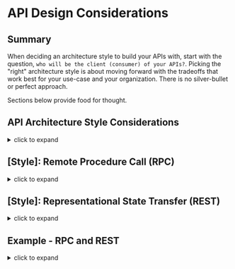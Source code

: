 # API Design Considerations

## Summary
When deciding an architecture style to build your APIs with, start with the question, `who will be the client (consumer) of your APIs?`. Picking the "right" architecture style is about moving forward with the tradeoffs that work best for your use-case and your organization. There is no silver-bullet or perfect approach. 

Sections below provide food for thought.

## API Architecture Style Considerations

<details>
<summary>click to expand</summary>

For each architecture style shown in the table below, determine which tradeoffs works best for your use-cases.

![api-architecture-style-comparison](./diagrams/api-architecture-style-comparison.png)

> diagram source: https://youtu.be/IvsANO0qZEg?t=2025

</details>

## [Style]: Remote Procedure Call (RPC) 

<details>
<summary>click to expand</summary>

1. RPC style helps build Command or Action oriented APIs (functions), which are callable remotely.
1. This style works well for implementing pre-determined use-cases.
1. RPC follows contract-first approach: functions and messages are strongly typed and the contract is shared among client/server.

> gRPC is modern open source high performance Remote Procedure Call (RPC) framework. To learn more about gRPC and how to use it on .NET, [click here](https://github.com/shahzadhuq/modernization-gRPC-on-dotnet).

### **Net Gains**

1. RPC APIs are simple and easy to understand.
1. Strongly typed messages leads to lightweight payloads exchange.
1. High performance over network: helps achieve low latency for service-2-service communication.

### **Mindfulness**

1. Predefined action oriented nature leads to tight coupling with the system resources; slight variation to existing use-case will likely require new function implementation.
1. You could end up with "function explosion": create new set of functions to accomplish slightly different actions.
1. Lack of RPC API introspection could lead to poor discoverability: clients must know specific endpoint to call and downstream side-effects aren't always clear.

</details>

## [Style]: Representational State Transfer (REST)

<details>
<summary>click to expand</summary>

1. REST architecture style helps build resource management oriented APIs.
1. Unlike RPC, REST models resources (e.g. Person, Account), resource actions (e.g. CRUD operations), and relationship (i.e. links) between these resources.
1. APIs that follow REST style are considered RESTFul.

### **Net Gains**

1. REST style leads to decoupling client/server which helps both evolve independently.
1. For new use-cases, clients could potentially orchestrate existing resource management APIs differently to fulfil their requirements.
1. RESTFul APIs are self-describing: provides metadata to help clients understand how to interact with the RESTFul APIs.

### **Mindfulness**

1. RESTFul APIs can be chatty: clients may need to fetch data from multiple APIs for their unique use-cases. 
1. Relative to RPC style message, RESTFul payloads are bigger (loaded with helpful metadata).
1. Clients may end up getting more info (resource's attributes/data) than they need.

</details>

## Example - RPC and REST

<details>
<summary>click to expand</summary>

### **Base Use Case**

Assume you're building a chat system with well defined use-cases:

1. Client can acquire single/collection of conversations.
1. For given conversation, client can list its messages.
1. In a given conversation, client can send (reply) new messages.

Post go live, you get a New business use-case:

1. Client wants the ability to fetch message's author information.
#### **RPC Style Implementation**

<details>
<summary>click to expand</summary>

1. Given function oriented API style, RCP implementation below supports the well-defined use-cases.

    ```csharp
    // RPC API Service contract
    listConversations();
    listMessages(int converationId);
    sendMessages(int converationId, string body);

    // Client interacting with RPC API
    GET /listConversations
    GET /listMessages?id=123
    POST /sendMessages?id=123 { "body": "my new message" }    
    ```

1. To accommodate the new use-case, a New RPC function is added.

    ```csharp
    // Service contract exposed via HTTP APIs
    getAuthorInfo(int messageId)

    // RPC API interaction
    GET /getAuthorInfo(int messageId)
    ```

1. Over the lifespan of the product, you could have function explosion to support slight variation in use-cases.

    ```csharp
    // RCP functions
    listConversations
    listConversationsV2
    listMessages
    sendMessage
    sendMessageRTL
    checksendstatus
    getAuthorDetails

    getAuthorDetailsV2
    getFullAuthorDetailsV3
    deleteMessage
    deleteMessageAdmin
    getTopConversations
    getTopConversationsv2
    getSystemStatus
    ```
</details>

#### **REST Style Implementation**

<details>
<summary>click to expand</summary>

Given resource management oriented APIs, below are the available Resources, actions, and relationships between resources.

1. Acquire the resources available with self-describing metadata.

    ```json
    // GET https://api.example.com/
    {
        "conversations": {
            "href": "https://api.example.io/conversations",
            "rel": "collection",
            "desc": "View all conversations"
        },
        "messages": {
            "href": "https://api.example.io/messages",
            "rel": "collection",
            "desc": "View all messages"
        }
    }
    ```

1. Get all conversations.

    ```json
    // GET https: //api.example.com/conversations
    {
        "count": 2,
        "value": [
            {
                "href": "https://api.example.io/conversations/2",
                "title": "RPC or REST",
                "author: "https://api.example.io/users/2022",
                "messages": "https://api.example.io/conversations/2/messages"        
            },
            ...
        ]   
    }
    ```

1. Get all messages in a conversation.

    ```json
    // GET https://api.example.com/conversations/2/messages
    {
        "count": 3,
        "value": [
            {
                "href": "https://api.example.io/messages/101",
                "conversation": "https://api.example.com/conversations/2",
                "text": "Our first message",
                "author: "https://api.example.io/users/2022",                
            },
            ...
        ]   
    }
    ```

1. To accommodate the new use-case, client can use existing APIs to fetch additional information.

    ```json
    GET https://api.example.io/users/2022

    {
        "href": "https://api.example.io/users/2022",
        "name": "Shahzad Huq,
        "location": "virtual",
        "messages": {
            "href": "https://api.example.io/users/2022/messages",
            "rel": [ "collection" ],
            "desc": "View user's messages"
        }
    }
    ```

1. Now, for new unique use-cases, clients could orchestrate existing APIs to fulfil their respective needs. However, client/server communication could get chatty.

    ```json
    GET https://api.example.io/conversations
    GET https://api.example.io/conversations/1
    GET https://api.example.io/conversations/1/messages
    GET https://api.example.io/users/214
    GET https://api.example.io/conversations/2
    GET https://api.example.io/conversations/2/messages
    GET https://api.example.io/users/3009
    ```
</details>

</details>
